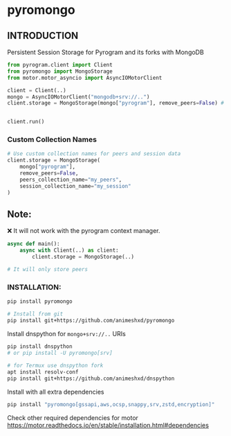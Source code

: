 # pyromongo
## INTRODUCTION 
Persistent Session Storage for Pyrogram and its forks with MongoDB

```python
from pyrogram.client import Client
from pyromongo import MongoStorage
from motor.motor_asyncio import AsyncIOMotorClient

client = Client(..)
mongo = AsyncIOMotorClient("mongodb+srv://..")
client.storage = MongoStorage(mongo["pyrogram"], remove_peers=False) # use remove_peers=True to remove all peers on logout


client.run()
```

### Custom Collection Names
```python
# Use custom collection names for peers and session data
client.storage = MongoStorage(
    mongo["pyrogram"], 
    remove_peers=False,
    peers_collection_name="my_peers",
    session_collection_name="my_session"
)
```

## Note:
  ❌ It will not work with the pyrogram context manager.
   ```python
   async def main():
       async with Client(..) as client:
           client.storage = MongoStorage(..)
   
   # It will only store peers
   ```
 ### INSTALLATION:
  ```bash
  pip install pyromongo

  # Install from git
  pip install git+https://github.com/animeshxd/pyromongo
  ```
  Install dnspython for `mongo+srv://..` URIs
   ```bash
   pip install dnspython
   # or pip install -U pyromongo[srv]
    
   # for Termux use dnspython fork
   apt install resolv-conf
   pip install git+https://github.com/animeshxd/dnspython
   ```
   Install with all extra dependencies
   ```bash
   pip install "pyromongo[gssapi,aws,ocsp,snappy,srv,zstd,encryption]"
   ```
  Check other required dependencies for motor
  https://motor.readthedocs.io/en/stable/installation.html#dependencies

